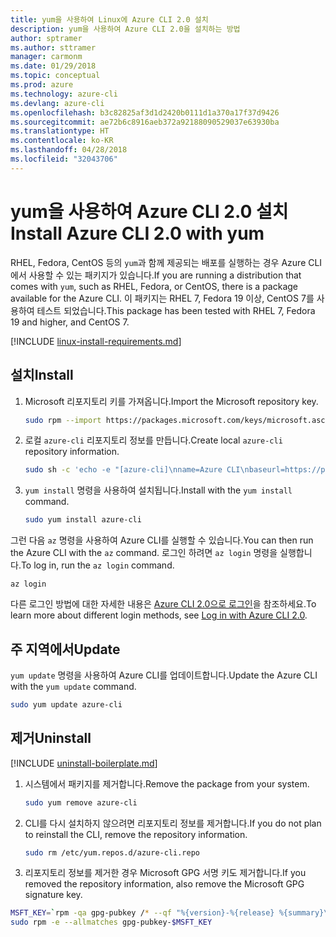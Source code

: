 ```yaml
---
title: yum을 사용하여 Linux에 Azure CLI 2.0 설치
description: yum을 사용하여 Azure CLI 2.0을 설치하는 방법
author: sptramer
ms.author: sttramer
manager: carmonm
ms.date: 01/29/2018
ms.topic: conceptual
ms.prod: azure
ms.technology: azure-cli
ms.devlang: azure-cli
ms.openlocfilehash: b3c82825af3d1d2420b0111d1a370a17f37d9426
ms.sourcegitcommit: ae72b6c8916aeb372a92188090529037e63930ba
ms.translationtype: HT
ms.contentlocale: ko-KR
ms.lasthandoff: 04/28/2018
ms.locfileid: "32043706"
---
```

# <a name="install-azure-cli-20-with-yum"></a><span data-ttu-id="871c1-103">yum을 사용하여 Azure CLI 2.0 설치</span><span class="sxs-lookup"><span data-stu-id="871c1-103">Install Azure CLI 2.0 with yum</span></span>

<span data-ttu-id="871c1-104">RHEL, Fedora, CentOS 등의 `yum`과 함께 제공되는 배포를 실행하는 경우 Azure CLI에서 사용할 수 있는 패키지가 있습니다.</span><span class="sxs-lookup"><span data-stu-id="871c1-104">If you are running a distribution that comes with `yum`, such as RHEL, Fedora, or CentOS, there is a package available for the Azure CLI.</span></span> <span data-ttu-id="871c1-105">이 패키지는 RHEL 7, Fedora 19 이상, CentOS 7를 사용하여 테스트 되었습니다.</span><span class="sxs-lookup"><span data-stu-id="871c1-105">This package has been tested with RHEL 7, Fedora 19 and higher, and CentOS 7.</span></span>

[!INCLUDE [linux-install-requirements.md](includes/linux-install-requirements.md)]

## <a name="install"></a><span data-ttu-id="871c1-106">설치</span><span class="sxs-lookup"><span data-stu-id="871c1-106">Install</span></span>

1. <span data-ttu-id="871c1-107">Microsoft 리포지토리 키를 가져옵니다.</span><span class="sxs-lookup"><span data-stu-id="871c1-107">Import the Microsoft repository key.</span></span>

   ```bash
   sudo rpm --import https://packages.microsoft.com/keys/microsoft.asc
   ```

2. <span data-ttu-id="871c1-108">로컬 `azure-cli` 리포지토리 정보를 만듭니다.</span><span class="sxs-lookup"><span data-stu-id="871c1-108">Create local `azure-cli` repository information.</span></span>

   ```bash
   sudo sh -c 'echo -e "[azure-cli]\nname=Azure CLI\nbaseurl=https://packages.microsoft.com/yumrepos/azure-cli\nenabled=1\ngpgcheck=1\ngpgkey=https://packages.microsoft.com/keys/microsoft.asc" > /etc/yum.repos.d/azure-cli.repo'
   ```

3. <span data-ttu-id="871c1-109">`yum install` 명령을 사용하여 설치됩니다.</span><span class="sxs-lookup"><span data-stu-id="871c1-109">Install with the `yum install` command.</span></span> 

   ```bash
   sudo yum install azure-cli
   ```

<span data-ttu-id="871c1-110">그런 다음 `az` 명령을 사용하여 Azure CLI를 실행할 수 있습니다.</span><span class="sxs-lookup"><span data-stu-id="871c1-110">You can then run the Azure CLI with the `az` command.</span></span> <span data-ttu-id="871c1-111">로그인 하려면 `az login` 명령을 실행합니다.</span><span class="sxs-lookup"><span data-stu-id="871c1-111">To log in, run the `az login` command.</span></span>

```azurecli
az login
```

<span data-ttu-id="871c1-112">다른 로그인 방법에 대한 자세한 내용은 [Azure CLI 2.0으로 로그인](authenticate-azure-cli.md)을 참조하세요.</span><span class="sxs-lookup"><span data-stu-id="871c1-112">To learn more about different login methods, see [Log in with Azure CLI 2.0](authenticate-azure-cli.md).</span></span>

## <a name="update"></a><span data-ttu-id="871c1-113">주 지역에서</span><span class="sxs-lookup"><span data-stu-id="871c1-113">Update</span></span>

<span data-ttu-id="871c1-114">`yum update` 명령을 사용하여 Azure CLI를 업데이트합니다.</span><span class="sxs-lookup"><span data-stu-id="871c1-114">Update the Azure CLI with the `yum update` command.</span></span>

```bash
sudo yum update azure-cli
```

## <a name="uninstall"></a><span data-ttu-id="871c1-115">제거</span><span class="sxs-lookup"><span data-stu-id="871c1-115">Uninstall</span></span>

[!INCLUDE [uninstall-boilerplate.md](includes/uninstall-boilerplate.md)]

1. <span data-ttu-id="871c1-116">시스템에서 패키지를 제거합니다.</span><span class="sxs-lookup"><span data-stu-id="871c1-116">Remove the package from your system.</span></span>

   ```bash
   sudo yum remove azure-cli
   ```

2. <span data-ttu-id="871c1-117">CLI를 다시 설치하지 않으려면 리포지토리 정보를 제거합니다.</span><span class="sxs-lookup"><span data-stu-id="871c1-117">If you do not plan to reinstall the CLI, remove the repository information.</span></span>

   ```bash
   sudo rm /etc/yum.repos.d/azure-cli.repo
   ```

3. <span data-ttu-id="871c1-118">리포지토리 정보를 제거한 경우 Microsoft GPG 서명 키도 제거합니다.</span><span class="sxs-lookup"><span data-stu-id="871c1-118">If you removed the repository information, also remove the Microsoft GPG signature key.</span></span>

  ```bash
  MSFT_KEY=`rpm -qa gpg-pubkey /* --qf "%{version}-%{release} %{summary}\n" | grep Microsoft | awk '{print $1}'`
  sudo rpm -e --allmatches gpg-pubkey-$MSFT_KEY
  ```
